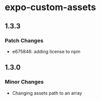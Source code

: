 # expo-custom-assets

## 1.3.3

### Patch Changes

- e675846: adding license to npm

## 1.3.0

### Minor Changes

- Changing assets path to an array
